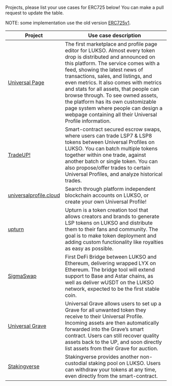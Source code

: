 Projects, please list your use cases for ERC725 below!
You can make a pull request to update the table.

NOTE: some implementation use the old version [ERC725v1](https://github.com/ethereum/EIPs/blob/ede8c26a77eb1ac8fa2d01d8743a8cf259d8d45b/EIPS/eip-725.md).


| Project | Use case description |
| --- | --- |
| [Universal Page](https://universal.page/) | The first marketplace and profile page editor for LUKSO. Almost every token drop is distributed and announced on this platform. The service comes with a feed, showing the latest news of transactions, sales, and listings, and even metrics. It also comes with metrics and stats for all assets, that people can browse through. To see owned assets, the platform has its own customizable page system where people can design a webpage containing all their Universal Profile information. |
| [TradeUP!](https://www.tradeup.live/) | Smart-contract secured escrow swaps, where users can trade LSP7 & LSP8 tokens between Universal Profiles on LUKSO. You can batch multiple tokens together within one trade, against another batch or single token. You can also propose/offer trades to certain Universal Profiles, and analyze historical trades. |
| [universalprofile.cloud](https://universalprofile.cloud/) | Search through platform independent blockchain accounts on LUKSO, or create your own Universal Profile! |
| [upturn](https://upturn.live/) | Upturn is a token creation tool that allows creators and brands to generate LSP tokens on LUKSO and distribute them to their fans and community. The goal is to make token deployment and adding custom functionality like royalties as easy as possible. |
| [SigmaSwap](https://app.sigmaswap.io/en) | First DeFi Bridge between LUKSO and Ethereum, delivering wrapped LYX on Ethereum. The bridge tool will extend support to Base and Astar chains, as well as deliver wUSDT on the LUKSO network, expected to be the first stable coin. |
| [Universal Grave](https://universalgrave.com/) | Universal Grave allows users to set up a Grave for all unwanted token they receive to their Universal Profile. Incoming assets are then automatically forwarded into the Grave’s smart contract. Users can still recover quality assets back to the UP, and soon directly list assets from their Grave for auction. |
| [Stakingverse](https://app.stakingverse.io/) | Stakingverse provides another non-custodial staking pool on LUKSO. Users can withdraw your tokens at any time, even directly from the smart-contract. |
